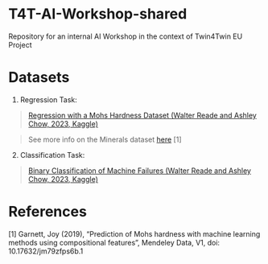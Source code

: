 # T4T-AI-Workshop-shared
Repository for an internal AI Workshop in the context of Twin4Twin EU Project 


# Datasets 

1. Regression Task:
> [Regression with a Mohs Hardness Dataset (Walter Reade and Ashley Chow, 2023, Kaggle)](https://kaggle.com/competitions/playground-series-s3e25)

> See more info on the Minerals dataset [here](https://data.mendeley.com/datasets/jm79zfps6b/1) [1] 


2. Classification Task:
> [Binary Classification of Machine Failures (Walter Reade and Ashley Chow, 2023, Kaggle)](https://kaggle.com/competitions/playground-series-s3e17)



# References

[1] Garnett, Joy (2019), “Prediction of Mohs hardness with machine learning methods using compositional features”, Mendeley Data, V1, doi: 10.17632/jm79zfps6b.1

